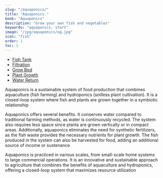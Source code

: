 ```yaml
---
slug: "/aquaponics/"
title: "Aquaponics."
book: "Aquaponics"
description: "Grow your own fish and vegetables"
keywords: "aquaponics, start"
image: "/jpg/aquaponics/og.jpg"
icon: "fish"
order: 1
toc: 1
---
```

- [Fish Tank](/aquaponics/fish-tank/)
- [Filtration](/aquaponics/filtration/)
- [Grow Bed](/aquaponics/grow-bed/)
- [Plant Growth](/aquaponics/plant-growth/)
- [Water Return](/aquaponics/water-return/)

Aquaponics is a sustainable system of food production that combines aquaculture (fish farming) and hydroponics (soilless plant cultivation). It is a closed-loop system where fish and plants are grown together in a symbiotic relationship

Aquaponics offers several benefits. It conserves water compared to traditional farming methods, as water is continuously recycled. The system also requires less space since plants are grown vertically or in compact areas. Additionally, aquaponics eliminates the need for synthetic fertilizers, as the fish waste provides the necessary nutrients for plant growth. The fish produced in the system can also be harvested for food, adding an additional source of income or sustenance

Aquaponics is practiced in various scales, from small-scale home systems to large commercial operations. It is an innovative and sustainable approach to agriculture that combines the benefits of aquaculture and hydroponics, offering a closed-loop system that maximizes resource utilization
